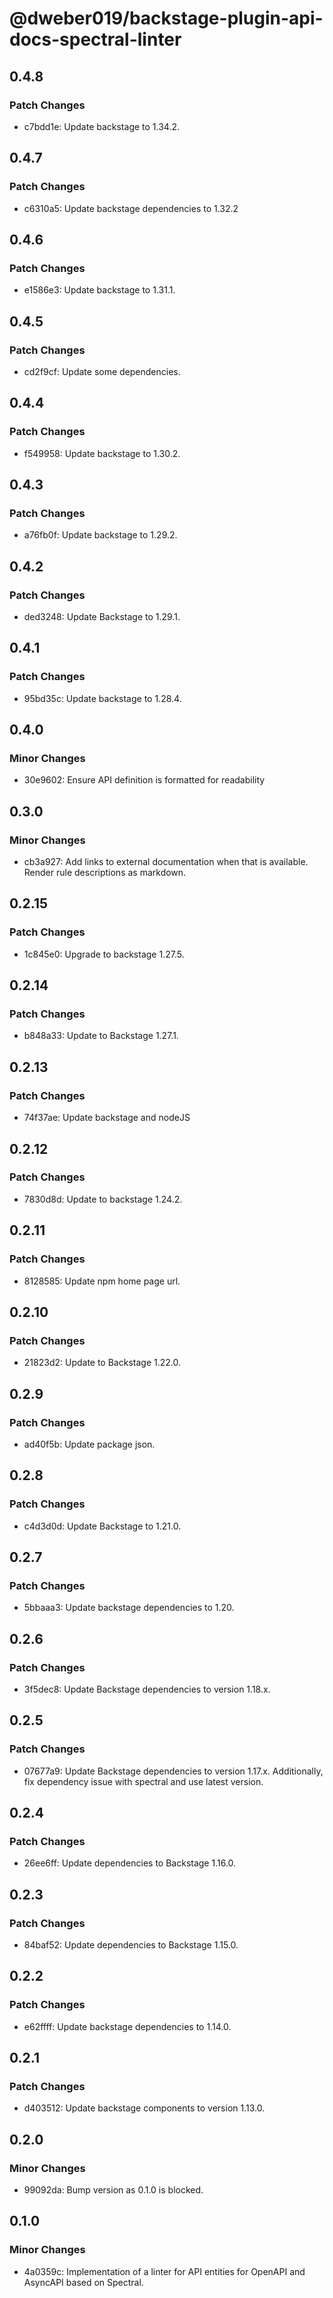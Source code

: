 # @dweber019/backstage-plugin-api-docs-spectral-linter

## 0.4.8

### Patch Changes

- c7bdd1e: Update backstage to 1.34.2.

## 0.4.7

### Patch Changes

- c6310a5: Update backstage dependencies to 1.32.2

## 0.4.6

### Patch Changes

- e1586e3: Update backstage to 1.31.1.

## 0.4.5

### Patch Changes

- cd2f9cf: Update some dependencies.

## 0.4.4

### Patch Changes

- f549958: Update backstage to 1.30.2.

## 0.4.3

### Patch Changes

- a76fb0f: Update backstage to 1.29.2.

## 0.4.2

### Patch Changes

- ded3248: Update Backstage to 1.29.1.

## 0.4.1

### Patch Changes

- 95bd35c: Update backstage to 1.28.4.

## 0.4.0

### Minor Changes

- 30e9602: Ensure API definition is formatted for readability

## 0.3.0

### Minor Changes

- cb3a927: Add links to external documentation when that is available. Render rule descriptions as markdown.

## 0.2.15

### Patch Changes

- 1c845e0: Upgrade to backstage 1.27.5.

## 0.2.14

### Patch Changes

- b848a33: Update to Backstage 1.27.1.

## 0.2.13

### Patch Changes

- 74f37ae: Update backstage and nodeJS

## 0.2.12

### Patch Changes

- 7830d8d: Update to backstage 1.24.2.

## 0.2.11

### Patch Changes

- 8128585: Update npm home page url.

## 0.2.10

### Patch Changes

- 21823d2: Update to Backstage 1.22.0.

## 0.2.9

### Patch Changes

- ad40f5b: Update package json.

## 0.2.8

### Patch Changes

- c4d3d0d: Update Backstage to 1.21.0.

## 0.2.7

### Patch Changes

- 5bbaaa3: Update backstage dependencies to 1.20.

## 0.2.6

### Patch Changes

- 3f5dec8: Update Backstage dependencies to version 1.18.x.

## 0.2.5

### Patch Changes

- 07677a9: Update Backstage dependencies to version 1.17.x. Additionally, fix dependency issue with spectral and use latest version.

## 0.2.4

### Patch Changes

- 26ee6ff: Update dependencies to Backstage 1.16.0.

## 0.2.3

### Patch Changes

- 84baf52: Update dependencies to Backstage 1.15.0.

## 0.2.2

### Patch Changes

- e62ffff: Update backstage dependencies to 1.14.0.

## 0.2.1

### Patch Changes

- d403512: Update backstage components to version 1.13.0.

## 0.2.0

### Minor Changes

- 99092da: Bump version as 0.1.0 is blocked.

## 0.1.0

### Minor Changes

- 4a0359c: Implementation of a linter for API entities for OpenAPI and AsyncAPI based on Spectral.

